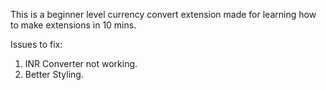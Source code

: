 This is a beginner level currency convert extension made for learning how to make extensions in 10 mins.

Issues to fix:
1. INR Converter not working.
2. Better Styling.

